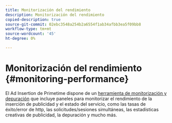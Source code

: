 ```yaml
---
title: Monitorización del rendimiento
description: Monitorización del rendimiento
copied-description: true
source-git-commit: 02ebc3548a254b2a6554f1ab34afbb3ea5f09bb8
workflow-type: tm+mt
source-wordcount: '45'
ht-degree: 0%

---
```


# Monitorización del rendimiento {#monitoring-performance}

El Ad Insertion de Primetime dispone de un [herramienta de monitorización y depuración](https://ssai.console.primetime.adobe.com/) que incluye paneles para monitorizar el rendimiento de la inserción de publicidad y el estado del servicio, como las tasas de éxito/error de http, las solicitudes/sesiones simultáneas, las estadísticas creativas de publicidad, la depuración y mucho más.
